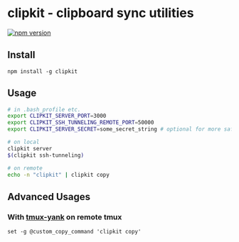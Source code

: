 # clipkit - clipboard sync utilities

[![npm version](https://badge.fury.io/js/clipkit.svg)](https://badge.fury.io/js/clipkit)

## Install

```
npm install -g clipkit
```

## Usage

```sh
# in .bash_profile etc.
export CLIPKIT_SERVER_PORT=3000
export CLIPKIT_SSH_TUNNELING_REMOTE_PORT=50000
export CLIPKIT_SERVER_SECRET=some_secret_string # optional for more safety

# on local
clipkit server
$(clipkit ssh-tunneling)

# on remote
echo -n "clipkit" | clipkit copy
```

## Advanced Usages

### With [tmux-yank](https://github.com/tmux-plugins/tmux-yank) on remote tmux

```
set -g @custom_copy_command 'clipkit copy'
```
